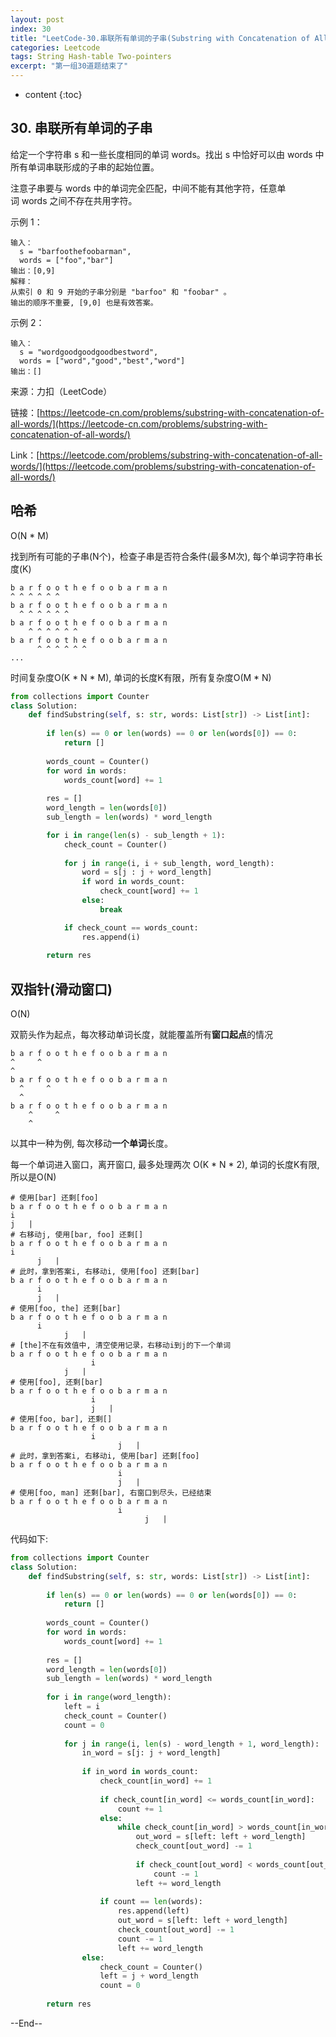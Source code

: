 ```yaml
---
layout: post
index: 30
title: "LeetCode-30.串联所有单词的子串(Substring with Concatenation of All Words)"
categories: Leetcode
tags: String Hash-table Two-pointers
excerpt: "第一组30道题结束了"
---
```


* content
{:toc}

## 30. 串联所有单词的子串

给定一个字符串 s 和一些长度相同的单词 words。找出 s 中恰好可以由 words 中所有单词串联形成的子串的起始位置。

注意子串要与 words 中的单词完全匹配，中间不能有其他字符，任意单词 words 之间不存在共用字符。

示例 1：

```
输入：
  s = "barfoothefoobarman",
  words = ["foo","bar"]
输出：[0,9]
解释：
从索引 0 和 9 开始的子串分别是 "barfoo" 和 "foobar" 。
输出的顺序不重要, [9,0] 也是有效答案。
```

示例 2：

```
输入：
  s = "wordgoodgoodgoodbestword",
  words = ["word","good","best","word"]
输出：[]
```

来源：力扣（LeetCode）

链接：[https://leetcode-cn.com/problems/substring-with-concatenation-of-all-words/](https://leetcode-cn.com/problems/substring-with-concatenation-of-all-words/)

Link：[https://leetcode.com/problems/substring-with-concatenation-of-all-words/](https://leetcode.com/problems/substring-with-concatenation-of-all-words/)

## 哈希

O(N * M)

找到所有可能的子串(N个)，检查子串是否符合条件(最多M次), 每个单词字符串长度(K)

```
b a r f o o t h e f o o b a r m a n
^ ^ ^ ^ ^ ^      
b a r f o o t h e f o o b a r m a n
  ^ ^ ^ ^ ^ ^      
b a r f o o t h e f o o b a r m a n
    ^ ^ ^ ^ ^ ^      
b a r f o o t h e f o o b a r m a n
      ^ ^ ^ ^ ^ ^ 
...
```

时间复杂度O(K * N * M), 单词的长度K有限，所有复杂度O(M * N)

```python
from collections import Counter
class Solution:
    def findSubstring(self, s: str, words: List[str]) -> List[int]:
        
        if len(s) == 0 or len(words) == 0 or len(words[0]) == 0:
            return []
        
        words_count = Counter()
        for word in words:
            words_count[word] += 1
            
        res = []
        word_length = len(words[0])
        sub_length = len(words) * word_length

        for i in range(len(s) - sub_length + 1):
            check_count = Counter()
            
            for j in range(i, i + sub_length, word_length):
                word = s[j : j + word_length]          
                if word in words_count:
                    check_count[word] += 1
                else:
                    break

            if check_count == words_count:
                res.append(i)
            
        return res
```

## 双指针(滑动窗口)

O(N)

双箭头作为起点，每次移动单词长度，就能覆盖所有**窗口起点**的情况

```
b a r f o o t h e f o o b a r m a n
^     ^ 
^      
b a r f o o t h e f o o b a r m a n
  ^     ^
  ^  
b a r f o o t h e f o o b a r m a n
    ^     ^
    ^      
```

以其中一种为例, 每次移动**一个单词**长度。

每一个单词进入窗口，离开窗口, 最多处理两次 O(K * N * 2), 单词的长度K有限, 所以是O(N)

```
# 使用[bar] 还剩[foo]
b a r f o o t h e f o o b a r m a n  
i      
j   | 
# 右移动j, 使用[bar, foo] 还剩[]
b a r f o o t h e f o o b a r m a n  
i
      j   |
# 此时，拿到答案i, 右移动i, 使用[foo] 还剩[bar]
b a r f o o t h e f o o b a r m a n  
      i     
      j   |
# 使用[foo, the] 还剩[bar]
b a r f o o t h e f o o b a r m a n  
      i
            j   |
# [the]不在有效值中, 清空使用记录，右移动i到j的下一个单词
b a r f o o t h e f o o b a r m a n  
                  i     
            j   |
# 使用[foo], 还剩[bar]
b a r f o o t h e f o o b a r m a n  
                  i     
                  j   |
# 使用[foo, bar], 还剩[]
b a r f o o t h e f o o b a r m a n  
                  i     
                        j   |
# 此时，拿到答案i, 右移动i, 使用[bar] 还剩[foo]
b a r f o o t h e f o o b a r m a n  
                        i     
                        j   |
# 使用[foo, man] 还剩[bar], 右窗口到尽头，已经结束
b a r f o o t h e f o o b a r m a n  
                        i     
                              j   |
```

代码如下:

```python
from collections import Counter
class Solution:
    def findSubstring(self, s: str, words: List[str]) -> List[int]:
        
        if len(s) == 0 or len(words) == 0 or len(words[0]) == 0:
            return []
        
        words_count = Counter()
        for word in words:
            words_count[word] += 1
            
        res = []
        word_length = len(words[0])
        sub_length = len(words) * word_length
        
        for i in range(word_length):
            left = i
            check_count = Counter()
            count = 0
            
            for j in range(i, len(s) - word_length + 1, word_length):
                in_word = s[j: j + word_length]
  
                if in_word in words_count:
                    check_count[in_word] += 1
                    
                    if check_count[in_word] <= words_count[in_word]:
                        count += 1
                    else:
                        while check_count[in_word] > words_count[in_word]:
                            out_word = s[left: left + word_length]
                            check_count[out_word] -= 1
                            
                            if check_count[out_word] < words_count[out_word]:
                                count -= 1
                            left += word_length
                        
                    if count == len(words):
                        res.append(left)
                        out_word = s[left: left + word_length]
                        check_count[out_word] -= 1
                        count -= 1
                        left += word_length
                else:
                    check_count = Counter()
                    left = j + word_length
                    count = 0
                
        return res
```
--End--


